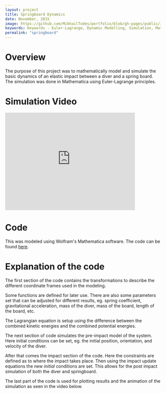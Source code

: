 ```yaml
---
layout: project
title: Springboard Dynamics
date: November, 2015
image: https://github.com/MikhailTodes/portfolio/blob/gh-pages/public/images/springboard_setup.png?raw=true
keywords: Keywords - Euler-Lagrange, Dynamic Modelling, Simulation, Mathematica 
permalink: "springboard"
---
```

# Overview
The purpose of this project was to mathematically model and simulate the basic dynamics of an elastic impact between a diver and a spring board. The simulation was done in Mathematica using Euler-Lagrange principles.

# Simulation Video
<iframe width="420" height="315" src="https://www.youtube.com/embed/MVjevcx9t08" frameborder="0" allowfullscreen></iframe>

# Code
This was modeled using Wolfram's Mathematica software. The code can be found <a href="/portfolio/public/pdfs/springboard_code.pdf" target="_blank">here</a>.

# Explanation of the code  
The first section of the code contains the transformations to describe the different coordinate frames used in the modeling. 

Some functions are defined for later use. There are also some parameters set that can be adjusted for different results, eg. spring coefficient, gravitational acceleration, mass of the diver, mass of the board, length of the board, etc.

The Lagrangian equation is setup using the difference between the combined kinetic energies and the combined potential energies.

The next section of code simulates the pre-impact model of the system. Here initial conditions can be set, eg. the initial position, orientation, and velocity of the diver. 

After that comes the impact section of the code. Here the constraints are defined as to where the impact takes place. Then using the impact update equations the new *initial* conditions are set. This allows for the post impact simulation of both the diver and springboard.

The last part of the code is used for plotting results and the animation of the simulation as seen in the video below. 
 